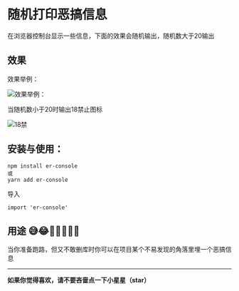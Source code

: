 # 随机打印恶搞信息

在浏览器控制台显示一些信息，下面的效果会随机输出，随机数大于20输出

## 效果

效果举例：

![效果举例：](https://ws1.sinaimg.cn/large/683aa04fly1fynpfuoucgj21280g0jv5.jpg)

当随机数小于20时输出18禁止图标

![18禁](https://ws1.sinaimg.cn/large/683aa04fly1fynp3pzb7yj2054030t8n.jpg)

## 安装与使用：
```
npm install er-console
或
yarn add er-console
```
导入
```
import 'er-console'
```

## 用途 😅😂🤣💥🔞🔞🔞
当你准备跑路，但又不敢删库时你可以在项目某个不易发现的角落里埋一个恶搞信息

*******
**如果你觉得喜欢，请不要吝啬点一下小星星（star）**
